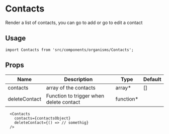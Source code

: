 # Contacts
Render a list of contacts, you can go to add or go to edit a contact

## Usage

```
import Contacts from 'src/components/organisms/Contacts';
```

## Props


| Name | Description | Type | Default |
|------|-------------|------|---------|
| contacts | array of the contacts | array* |  []  |
| deleteContact | Function to trigger when delete contact | function* |   |

```
  <Contacts
    contacts={contactsObject}
    deleteContact={() => // somethig}
  />

```